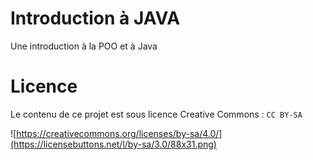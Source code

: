 # Introduction à JAVA
Une introduction à la POO et à Java


# Licence

Le contenu de ce projet est sous licence Creative Commons : `CC BY-SA`

![https://creativecommons.org/licenses/by-sa/4.0/](https://licensebuttons.net/l/by-sa/3.0/88x31.png)

